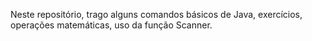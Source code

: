 Neste repositório, trago alguns comandos básicos de Java, exercícios, operações matemáticas, uso da função Scanner. 
